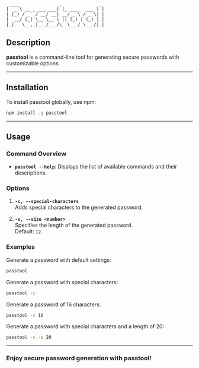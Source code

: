 ```
 ____               _              _ 
|  _ \ __ _ ___ ___| |_ ___   ___ | |
| |_) / _` / __/ __| __/ _ \ / _ \| |
|  __/ (_| \__ \__ \ || (_) | (_) | |
|_|   \__,_|___/___/\__\___/ \___/|_|
```

## **Description**
**passtool** is a command-line tool for generating secure passwords with customizable options.

---

## **Installation**
To install passtool globally, use npm:  
```bash
npm install -g passtool
```

---

## **Usage**

### **Command Overview**
- **`passtool --help`**: Displays the list of available commands and their descriptions.

### **Options**
1. **`-c, --special-characters`**  
   Adds special characters to the generated password.  

2. **`-s, --size <number>`**  
   Specifies the length of the generated password.  
   Default: `12`.  

### **Examples**
Generate a password with default settings:
```bash
passtool
```

Generate a password with special characters:
```bash
passtool -c
```

Generate a password of 16 characters:
```bash
passtool -s 16
```

Generate a password with special characters and a length of 20:
```bash
passtool -c -s 20
```

---

### **Enjoy secure password generation with passtool!**